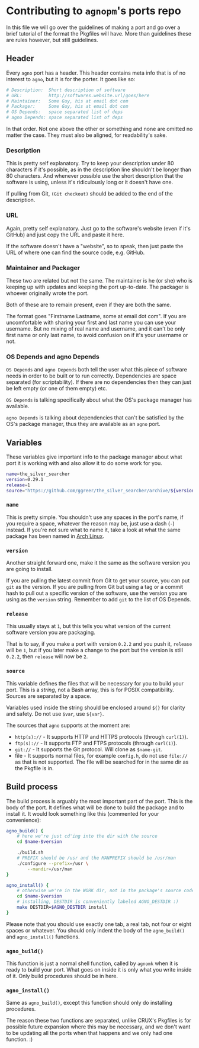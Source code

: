 # Contributing to `agnopm`'s ports repo

In this file we will go over the guidelines of making a port and go over a brief
tutorial of the format the Pkgfiles will have.  More than guidelines these are
rules however, but still guidelines.

## Header

Every `agno` port has a header.  This header contains meta info that is of no
interest to `agno`, but it is for the porter.  It goes like so:

``` sh
# Description:  Short description of software
# URL:          http://softwares.website.url/goes/here
# Maintainer:   Some Guy, his at email dot com
# Packager:     Some Guy, his at email dot com
# OS Depends:   space separated list of deps
# agno Depends: space separated list of deps
```

In that order.  Not one above the other or something and none are omitted no
matter the case.  They must also be aligned, for readability's sake.

### Description

This is pretty self explanatory.  Try to keep your description under 80
characters if it's possible, as in the description line shouldn't be longer than
80 characters.  And whenever possible use the short description that the
software is using, unless it's ridiculously long or it doesn't have one.

If pulling from Git, `(Git checkout)` should be added to the end of the
description.

### URL

Again, pretty self explanatory.  Just go to the software's website (even if it's
GitHub) and just copy the URL and paste it here.

If the software doesn't have a "website", so to speak, then just paste the URL
of where one can find the source code, e.g. GitHub.

### Maintainer and Packager

These two are related but not the same.  The maintainer is he (or she) who is
keeping up with updates and keeping the port up-to-date.  The packager is
whoever originally wrote the port.

Both of these are to remain present, even if they are both the same.

The format goes "Firstname Lastname, some at email dot com".  If you are
uncomfortable with sharing your first and last name you can use your username.
But no mixing of real name and username, and it can't be only first name or only
last name, to avoid confusion on if it's your username or not.

### OS Depends and agno Depends

`OS Depends` and `agno Depends` both tell the user what this piece of software
needs in order to be built or to run correctly.  Dependencies are space
separated (for scriptability).  If there are no dependencies then they can just
be left empty (or one of them empty) etc.

`OS Depends` is talking specifically about what the OS's package manager has
available.

`agno Depends` is talking about dependencies that can't be satisfied by the OS's
package manager, thus they are available as an `agno` port.

## Variables

These variables give important info to the package manager about what port it is
working with and also allow it to do some work for you.

``` sh
name=the_silver_searcher
version=0.29.1
release=1
source="https://github.com/ggreer/the_silver_searcher/archive/${version}.tar.gz"
```

### `name`

This is pretty simple.  You shouldn't use any spaces in the port's name, if you
require a space, whatever the reason may be, just use a dash (`-`) instead.  If
you're not sure what to name it, take a look at what the same package has been
named in [Arch Linux][al].

[al]: https://www.archlinux.org

### `version`

Another straight forward one, make it the same as the software version you are
going to install.

If you are pulling the latest commit from Git to get your source, you can put
`git` as the version.  If you are pulling from Git but using a tag or a commit
hash to pull out a specific version of the software, use the version you are
using as the `version` string.  Remember to add `git` to the list of OS Depends.

### `release`

This usually stays at `1`, but this tells you what version of the current
software version you are packaging.

That is to say, if you make a port with version `0.2.2` and you push it,
`release` will be `1`, but if you later make a change to the port but the
version is still `0.2.2`, then `release` will now be `2`.

### `source`

This variable defines the files that will be necessary for you to build your
port.  This is a *string*, not a Bash array, this is for POSIX compatibility.
Sources are separated by a space.

Variables used inside the string should be enclosed around `${}` for clarity and
safety.  Do not use `$var`, use `${var}`.

The sources that `agno` supports at the moment are:

- `http(s)://` - It supports HTTP and HTTPS protocols (through `curl(1)`).
- `ftp(s)://` - It supports FTP and FTPS protocols (through `curl(1)`).
- `git://` - It supports the Git protocol.  Will clone as `$name-git`.
- file - It supports normal files, for example `config.h`, do not use `file://`
  as that is not supported.  The file will be searched for in the same dir as
  the Pkgfile is in.

## Build process

The build process is arguably the most important part of the port.  This is the
body of the port.  It defines what will be done to build the package and to
install it.  It would look something like this (commented for your convenience):

``` sh
agno_build() {
	# here we're just cd'ing into the dir with the source
	cd $name-$version

	./build.sh
	# PREFIX should be /usr and the MANPREFIX should be /usr/man
	./configure --prefix=/usr \
		--mandir=/usr/man
}

agno_install() {
	# otherwise we're in the WORK dir, not in the package's source code dir
	cd $name-$version
	# installing, DESTDIR is conveniently labeled AGNO_DESTDIR :)
	make DESTDIR=$AGNO_DESTDIR install
}
```

Please note that you should use exactly one tab, a real tab, not four or eight
spaces or whatever.  You should only indent the body of the `agno_build()` and
`agno_install()` functions.

### `agno_build()`

This function is just a normal shell function, called by `agnomk` when it is
ready to build your port.  What goes on inside it is only what you write inside
of it.  Only build procedures should be in here.

### `agno_install()`

Same as `agno_build()`, except this function should only do installing
procedures.

The reason these two functions are separated, unlike CRUX's Pkgfiles is for
possible future expansion where this may be necessary, and we don't want to be
updating all the ports when that happens and we only had one function.  :)
